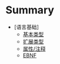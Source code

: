 # Summary

* [语言基础]
    - [基本类型](lang/basetypes.md)
    - [扩展类型](lang/usertypes.md)
    - [属性/注释](lang/annotations.md)
    - [EBNF](lang/grammar.md)

